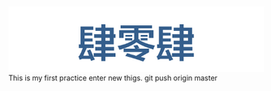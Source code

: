 ![cover](https://github.com/Sumsung524/learngit/blob/master/%E8%82%86%E9%9B%B6%E8%82%86.png)
This is my first practice
enter new thigs.
git push origin master
